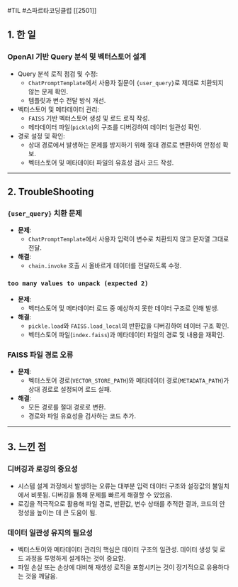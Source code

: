 #TIL #스파르타코딩클럽 [[2501]]

## 1. 한 일

### OpenAI 기반 Query 분석 및 벡터스토어 설계
- Query 분석 로직 점검 및 수정:
    - `ChatPromptTemplate`에서 사용자 질문이 `{user_query}`로 제대로 치환되지 않는 문제 확인.
    - 템플릿과 변수 전달 방식 개선.
- 벡터스토어 및 메타데이터 관리:
    - `FAISS` 기반 벡터스토어 생성 및 로드 로직 작성.
    - 메타데이터 파일(`pickle`)의 구조를 디버깅하여 데이터 일관성 확인.
- 경로 설정 및 확인:
    - 상대 경로에서 발생하는 문제를 방지하기 위해 절대 경로로 변환하여 안정성 확보.
    - 벡터스토어 및 메타데이터 파일의 유효성 검사 코드 작성.


---
## 2. TroubleShooting
### `{user_query}` 치환 문제
- **문제**:
    - `ChatPromptTemplate`에서 사용자 입력이 변수로 치환되지 않고 문자열 그대로 전달.
- **해결**:
    - `chain.invoke` 호출 시 올바르게 데이터를 전달하도록 수정.

### `too many values to unpack (expected 2)`
- **문제**:
    - 벡터스토어 및 메타데이터 로드 중 예상하지 못한 데이터 구조로 인해 발생.
- **해결**:
    - `pickle.load`와 `FAISS.load_local`의 반환값을 디버깅하여 데이터 구조 확인.
    - 벡터스토어 파일(`index.faiss`)과 메타데이터 파일의 경로 및 내용을 재확인.

### FAISS 파일 경로 오류
- **문제**:
    - 벡터스토어 경로(`VECTOR_STORE_PATH`)와 메타데이터 경로(`METADATA_PATH`)가 상대 경로로 설정되어 로드 실패.
- **해결**:
    - 모든 경로를 절대 경로로 변환.
    - 경로와 파일 유효성을 검사하는 코드 추가.


---
## 3. 느낀 점

### 디버깅과 로깅의 중요성
- 시스템 설계 과정에서 발생하는 오류는 대부분 입력 데이터 구조와 설정값의 불일치에서 비롯됨. 디버깅을 통해 문제를 빠르게 해결할 수 있었음.
- 로깅을 적극적으로 활용해 파일 경로, 반환값, 변수 상태를 추적한 결과, 코드의 안정성을 높이는 데 큰 도움이 됨.

### 데이터 일관성 유지의 필요성
- 벡터스토어와 메타데이터 관리의 핵심은 데이터 구조의 일관성. 데이터 생성 및 로드 과정을 투명하게 설계하는 것이 중요함.
- 파일 손실 또는 손상에 대비해 재생성 로직을 포함시키는 것이 장기적으로 유용하다는 것을 깨달음.
